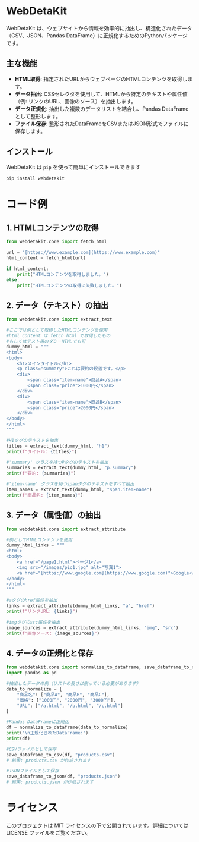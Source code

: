 # WebDetaKit

WebDetaKit は、ウェブサイトから情報を効率的に抽出し、構造化されたデータ（CSV、JSON、Pandas DataFrame）に正規化するためのPythonパッケージです。

## 主な機能

* **HTML取得**: 指定されたURLからウェブページのHTMLコンテンツを取得します。
* **データ抽出**: CSSセレクタを使用して、HTMLから特定のテキストや属性値（例: リンクのURL、画像のソース）を抽出します。
* **データ正規化**: 抽出した複数のデータリストを結合し、Pandas DataFrameとして整形します。
* **ファイル保存**: 整形されたDataFrameをCSVまたはJSON形式でファイルに保存します。

## インストール

WebDetaKit は `pip` を使って簡単にインストールできます

```bash
pip install webdetakit
```
# コード例
## 1. HTMLコンテンツの取得

```python
from webdetakit.core import fetch_html

url = "[https://www.example.com](https://www.example.com)"
html_content = fetch_html(url)

if html_content:
    print("HTMLコンテンツを取得しました。")
else:
    print("HTMLコンテンツの取得に失敗しました。")
```

## 2. データ（テキスト）の抽出

```Python
from webdetakit.core import extract_text

#ここでは例として取得したHTMLコンテンツを使用
#html_content は fetch_html で取得したもの
#もしくはテスト用のダミーHTMLでも可
dummy_html = """
<html>
<body>
    <h1>メインタイトル</h1>
    <p class="summary">これは要約の段落です。</p>
    <div>
        <span class="item-name">商品A</span>
        <span class="price">1000円</span>
    </div>
    <div>
        <span class="item-name">商品B</span>
        <span class="price">2000円</span>
    </div>
</body>
</html>
"""

#H1タグのテキストを抽出
titles = extract_text(dummy_html, "h1")
print(f"タイトル: {titles}")

#'summary' クラスを持つPタグのテキストを抽出
summaries = extract_text(dummy_html, "p.summary")
print(f"要約: {summaries}")

#'item-name' クラスを持つspanタグのテキストをすべて抽出
item_names = extract_text(dummy_html, "span.item-name")
print(f"商品名: {item_names}")
```
## 3. データ（属性値）の抽出

```Python
from webdetakit.core import extract_attribute

#例としてHTMLコンテンツを使用
dummy_html_links = """
<html>
<body>
    <a href="/page1.html">ページ1</a>
    <img src="/images/pic1.jpg" alt="写真1">
    <a href="[https://www.google.com](https://www.google.com)">Google</a>
</body>
</html>
"""

#aタグのhref属性を抽出
links = extract_attribute(dummy_html_links, "a", "href")
print(f"リンクURL: {links}")

#imgタグのsrc属性を抽出
image_sources = extract_attribute(dummy_html_links, "img", "src")
print(f"画像ソース: {image_sources}")
```
## 4. データの正規化と保存

```Python
from webdetakit.core import normalize_to_dataframe, save_dataframe_to_csv, save_dataframe_to_json
import pandas as pd

#抽出したデータの例（リストの長さは揃っている必要があります）
data_to_normalize = {
    "商品名": ["商品A", "商品B", "商品C"],
    "価格": ["1000円", "2000円", "3000円"],
    "URL": ["/a.html", "/b.html", "/c.html"]
}

#Pandas DataFrameに正規化
df = normalize_to_dataframe(data_to_normalize)
print("\n正規化されたDataFrame:")
print(df)

#CSVファイルとして保存
save_dataframe_to_csv(df, "products.csv")
# 結果: products.csv が作成されます

#JSONファイルとして保存
save_dataframe_to_json(df, "products.json")
# 結果: products.json が作成されます
```
# ライセンス
このプロジェクトは MIT ライセンスの下で公開されています。詳細については LICENSE ファイルをご覧ください。
